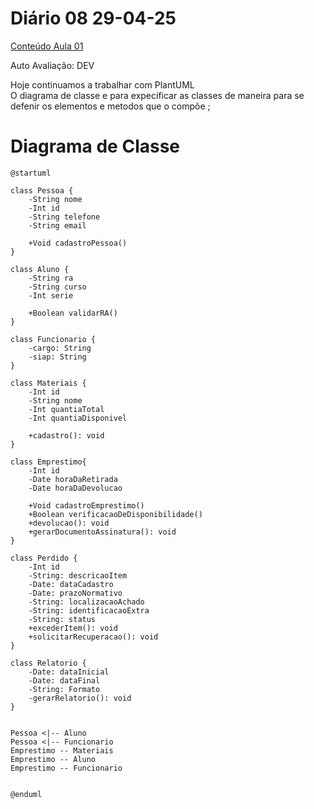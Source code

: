 # Diário 08 29-04-25
[Conteúdo Aula 01](https://github.com/heliokamakawa/aula/blob/main/aps/aulas/aula07c.md)

Auto Avaliação: DEV

Hoje continuamos a trabalhar com PlantUML   
O diagrama de classe e para expecificar as classes de maneira para se defenir os elementos e metodos que o compõe ;


# Diagrama de Classe 
```
@startuml   

class Pessoa { 
    -String nome
    -Int id
    -String telefone
    -String email

    +Void cadastroPessoa()
}
 
class Aluno {
    -String ra
    -String curso
    -Int serie

    +Boolean validarRA()
}

class Funcionario {
    -cargo: String
    -siap: String
}

class Materiais {
    -Int id
    -String nome
    -Int quantiaTotal
    -Int quantiaDisponivel

    +cadastro(): void
}

class Emprestimo{
    -Int id
    -Date horaDaRetirada
    -Date horaDaDevolucao

    +Void cadastroEmprestimo()
    +Boolean verificacaoDeDisponibilidade()
    +devolucao(): void
    +gerarDocumentoAssinatura(): void
}

class Perdido {
    -Int id
    -String: descricaoItem
    -Date: dataCadastro
    -Date: prazoNormativo
    -String: localizacaoAchado
    -String: identificacaoExtra
    -String: status
    +excederItem(): void
    +solicitarRecuperacao(): void
}

class Relatorio {
    -Date: dataInicial
    -Date: dataFinal
    -String: Formato
    -gerarRelatorio(): void
}


Pessoa <|-- Aluno
Pessoa <|-- Funcionario
Emprestimo -- Materiais
Emprestimo -- Aluno
Emprestimo -- Funcionario


@enduml
```

